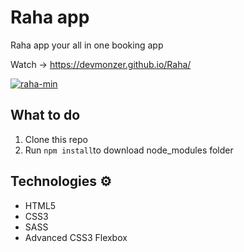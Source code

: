 # Raha app
Raha app your all in one booking app 

Watch -> https://devmonzer.github.io/Raha/ 

<a href="https://imgbb.com/"><img src="https://i.ibb.co/LPwNZtQ/raha-min.jpg" alt="raha-min" border="0"></a>
  
## What to do  
1. Clone this repo 
2. Run `npm install`to download node_modules folder 

## Technologies ⚙️

* HTML5
* CSS3
* SASS
* Advanced CSS3 Flexbox
